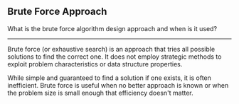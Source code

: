 ## Brute Force Approach

What is the brute force algorithm design approach and when is it used?

---

Brute force (or exhaustive search) is an approach that tries all possible solutions to find the correct one. It does not employ strategic methods to exploit problem characteristics or data structure properties.

While simple and guaranteed to find a solution if one exists, it is often inefficient. Brute force is useful when no better approach is known or when the problem size is small enough that efficiency doesn't matter.

